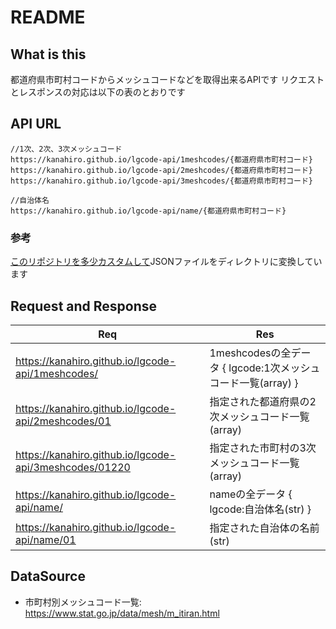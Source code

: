 # README

## What is this

都道府県市町村コードからメッシュコードなどを取得出来るAPIです
リクエストとレスポンスの対応は以下の表のとおりです

## API URL

```shell
//1次、2次、3次メッシュコード
https://kanahiro.github.io/lgcode-api/1meshcodes/{都道府県市町村コード}
https://kanahiro.github.io/lgcode-api/2meshcodes/{都道府県市町村コード}
https://kanahiro.github.io/lgcode-api/3meshcodes/{都道府県市町村コード}

//自治体名
https://kanahiro.github.io/lgcode-api/name/{都道府県市町村コード}
```

### 参考

[このリポジトリを多少カスタムして](https://github.com/Kanahiro/gh-pages-rest-api)JSONファイルをディレクトリに変換しています

## Request and Response

|  Req  |  Res  |
| ---- | ---- |
|  https://kanahiro.github.io/lgcode-api/1meshcodes/  |  1meshcodesの全データ { lgcode:1次メッシュコード一覧(array) }  |
|  https://kanahiro.github.io/lgcode-api/2meshcodes/01  |  指定された都道府県の2次メッシュコード一覧(array)  |
|  https://kanahiro.github.io/lgcode-api/3meshcodes/01220  |  指定された市町村の3次メッシュコード一覧(array)  |
|  https://kanahiro.github.io/lgcode-api/name/  |  nameの全データ { lgcode:自治体名(str) }  |
|  https://kanahiro.github.io/lgcode-api/name/01  |  指定された自治体の名前(str)  |

## DataSource

- 市町村別メッシュコード一覧: https://www.stat.go.jp/data/mesh/m_itiran.html